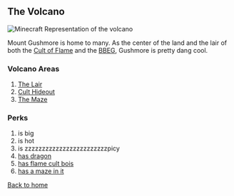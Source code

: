 ## The Volcano

![Minecraft Representation of the volcano](https://raw.githubusercontent.com/FourInchKnife/Dragonfire/assets/places/volcano/volcano.png)

Mount Gushmore is home to many. As the center of the land and the lair of both the [Cult of Flame][cult] and the [BBEG][bbeg], Gushmore is pretty dang cool.

### Volcano Areas

1. [The Lair](dragon-lair.md)
2. [Cult Hideout](cult-hideout.md)
3. [The Maze][maze]

### Perks

1. is big
2. is hot
3. is zzzzzzzzzzzzzzzzzzzzzzzzpicy
4. [has dragon](bbeg)
5. [has flame cult bois](cult)
6. [has a maze in it](maze)


[Back to home][home]

[bbeg]: /Dragonfire/groups/dragon.md
[cult]: /Dragonfire/groups/cult/index.md
[maze]: /Dragonfire/places/volcano/maze.md
[home]: /Dragonfire
